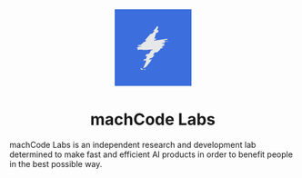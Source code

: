 <div align="center"><img src="machCode Labs.png" height="135" width="135"/></div>

<h1 align="center">machCode Labs</h1>

machCode Labs is an independent research and development lab determined to make fast and efficient AI products in order to benefit people in the best possible way. 
